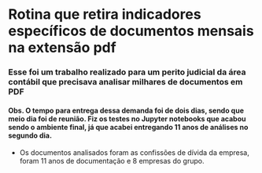 # Rotina que retira indicadores específicos de documentos mensais na extensão pdf
### Esse foi um trabalho realizado para um perito judicial da área contábil que precisava analisar milhares de documentos em PDF
#### Obs. O tempo para entrega dessa demanda foi de dois dias, sendo que meio dia foi de reunião. Fiz os testes no Jupyter notebooks que acabou sendo o ambiente final, já que acabei entregando 11 anos de análises no segundo dia. 

* Os documentos analisados foram as confissões de dívida da empresa, foram 11 anos de documentação e 8 empresas do grupo.
